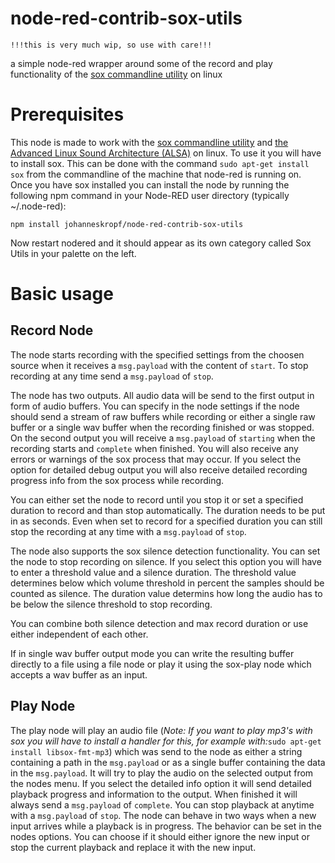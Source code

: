 # node-red-contrib-sox-utils

```
!!!this is very much wip, so use with care!!!
```

a simple node-red wrapper around some of the record and play functionality of the [sox commandline utility](http://sox.sourceforge.net/) on linux

# Prerequisites

This node is made to work with the [sox commandline utility](http://sox.sourceforge.net/) and [the Advanced Linux Sound Architecture (ALSA)](https://alsa-project.org/wiki/Main_Page) on linux. To use it you will have to install sox. This can be done with the command `sudo apt-get install sox` from the commandline of the machine that node-red is running on.
Once you have sox installed you can install the node by running the following npm command in your Node-RED user directory (typically ~/.node-red):
```
npm install johanneskropf/node-red-contrib-sox-utils
```
Now restart nodered and it should appear as its own category called Sox Utils in your palette on the left.

# Basic usage

## Record Node

The node starts recording with the specified settings from the choosen source when it receives a `msg.payload` with the content of `start`.
To stop recording at any time send a `msg.payload` of `stop`.

The node has two outputs.
All audio data will be send to the first output in form of audio buffers. You can specify in the node settings if the node should send a stream of raw buffers while recording or either a single raw buffer or a single wav buffer when the recording finished or was stopped.
On the second output you will receive a `msg.payload` of `starting` when the recording starts and `complete` when finished. You will also receive any errors or warnings of the sox process that may occur.
If you select the option for detailed debug output you will also receive detailed recording progress info from the sox process while recording.

You can either set the node to record until you stop it or set a specified duration to record and than stop automatically. The duration needs to be put in as seconds. Even when set to record for a specified duration you can still stop the recording at any time with a `msg.payload` of `stop`.

The node also supports the sox silence detection functionality. You can set the node to stop recording on silence. If you select this option you will have to enter a threshold value and a silence duration. The threshold value determines below which volume threshold in percent the samples should be counted as silence. The duration value determins how long the audio has to be below the silence threshold to stop recording.

You can combine both silence detection and max record duration or use either independent of each other.

If in single wav buffer output mode you can write the resulting buffer directly to a file using a file node or play it using the sox-play node which accepts a wav buffer as an input.

## Play Node

The play node will play an audio file (*Note: If you want to play mp3's with sox you will have to install a handler for this, for example with:*`sudo apt-get install libsox-fmt-mp3`) which was send to the node as either a string containing a path in the `msg.payload` or as a single buffer containing the data in the `msg.payload`. It will try to play the audio on the selected output from the nodes menu. If you select the detailed info option it will send detailed playback progress and information to the output. When finished it will always send a `msg.payload` of `complete`.
You can stop playback at anytime with a `msg.payload` of `stop`.
The node can behave in two ways when a new input arrives while a playback is in progress. The behavior can be set in the nodes options. You can choose if it should either ignore the new input or stop the current playback and replace it with the new input.
